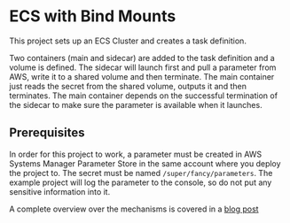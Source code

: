 # ECS with Bind Mounts

This project sets up an ECS Cluster and creates a task definition.

Two containers (main and sidecar) are added to the task definition and a volume
is defined. The sidecar will launch first and pull a parameter from AWS, write
it to a shared volume and then terminate. The main container just reads the
secret from the shared volume, outputs it and then terminates. The main
container depends on the successful termination of the sidecar to make sure the
parameter is available when it launches.

## Prerequisites
In order for this project to work, a parameter must be created in AWS Systems
Manager Parameter Store in the same account where you deploy the project to.
The secret must be named `/super/fancy/parameters`. The example project will
log the parameter to the console, so do not put any sensitive information into
it.

A complete overview over the mechanisms is covered in a 
[blog post](https://superluminar.io/2023/04/13/environment-specific-configuration-files-with-bind-mounts-on-ecs/)
